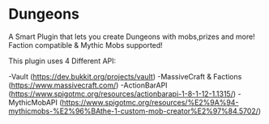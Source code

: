 # Dungeons

A Smart Plugin that lets you create Dungeons with mobs,prizes and more! Faction compatible & Mythic Mobs supported!

This plugin uses 4 Different API:

-Vault (https://dev.bukkit.org/projects/vault)
-MassiveCraft & Factions (https://www.massivecraft.com/)
-ActionBarAPI (https://www.spigotmc.org/resources/actionbarapi-1-8-1-12-1.1315/)
-MythicMobAPI (https://www.spigotmc.org/resources/%E2%9A%94-mythicmobs-%E2%96%BAthe-1-custom-mob-creator%E2%97%84.5702/)
